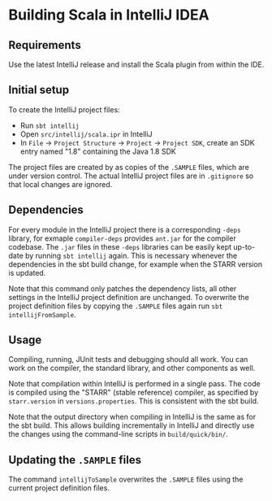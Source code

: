 # Building Scala in IntelliJ IDEA

## Requirements

Use the latest IntelliJ release and install the Scala plugin from within the IDE.

## Initial setup

To create the IntelliJ project files:

  - Run `sbt intellij`
  - Open `src/intellij/scala.ipr` in IntelliJ
  - In `File` → `Project Structure` → `Project` → `Project SDK`, create an SDK entry named "1.8" containing the Java 1.8 SDK

The project files are created by as copies of the `.SAMPLE` files, which are under version control.
The actual IntelliJ project files are in `.gitignore` so that local changes are ignored.

## Dependencies

For every module in the IntelliJ project there is a corresponding `-deps` library, for exmaple `compiler-deps` provides `ant.jar` for the compiler codebase.
The `.jar` files in these `-deps` libraries can be easily kept up-to-date by running `sbt intellij` again.
This is necessary whenever the dependencies in the sbt build change, for example when the STARR version is updated.

Note that this command only patches the dependency lists, all other settings in the IntelliJ project definition are unchanged.
To overwrite the project definition files by copying the `.SAMPLE` files again run `sbt intellijFromSample`.

## Usage

Compiling, running, JUnit tests and debugging should all work.
You can work on the compiler, the standard library, and other components as well.

Note that compilation within IntelliJ is performed in a single pass.
The code is compiled using the "STARR" (stable reference) compiler, as specified by `starr.version` in `versions.properties`.
This is consistent with the sbt build.

Note that the output directory when compiling in IntelliJ is the same as for the sbt build.
This allows building incrementally in IntelliJ and directly use the changes using the command-line scripts in `build/quick/bin/`.

## Updating the `.SAMPLE` files

The command `intellijToSample` overwrites the `.SAMPLE` files using the current project definition files.
